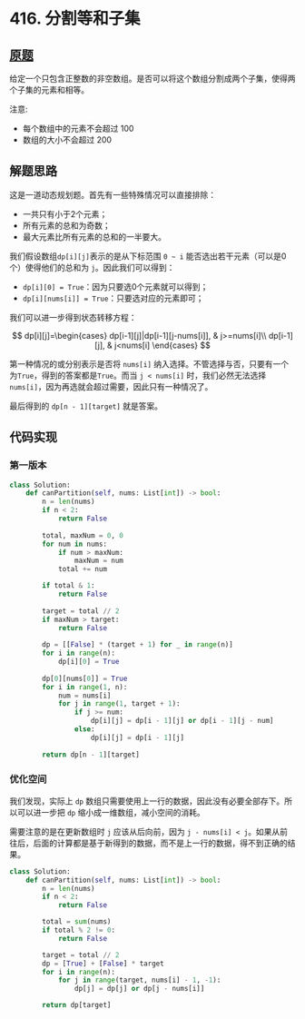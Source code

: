 # 416. 分割等和子集

## [原题](https://leetcode-cn.com/problems/partition-equal-subset-sum)

给定一个只包含正整数的非空数组。是否可以将这个数组分割成两个子集，使得两个子集的元素和相等。

注意:

+ 每个数组中的元素不会超过 100
+ 数组的大小不会超过 200

## 解题思路

这是一道动态规划题。首先有一些特殊情况可以直接排除：

+ 一共只有小于2个元素；
+ 所有元素的总和为奇数；
+ 最大元素比所有元素的总和的一半要大。

我们假设数组`dp[i][j]`表示的是从下标范围 `0 ~ i` 能否选出若干元素（可以是0个）使得他们的总和为 `j`。因此我们可以得到：

+ `dp[i][0] = True`：因为只要选0个元素就可以得到；
+ `dp[i][nums[i]] = True`：只要选对应的元素即可；

我们可以进一步得到状态转移方程：

$$
dp[i][j]=\begin{cases}
    dp[i-1][j]|dp[i-1][j-nums[i]], & j>=nums[i]\\
    dp[i-1][j], & j<nums[i]
\end{cases}
$$

第一种情况的或分别表示是否将 `nums[i]` 纳入选择。不管选择与否，只要有一个为`True`，得到的答案都是`True`。而当 `j < nums[i]` 时，我们必然无法选择 `nums[i]`，因为再选就会超过需要，因此只有一种情况了。

最后得到的 `dp[n - 1][target]` 就是答案。

## 代码实现

### 第一版本

```Python
class Solution:
    def canPartition(self, nums: List[int]) -> bool:
        n = len(nums)
        if n < 2:
            return False
        
        total, maxNum = 0, 0
        for num in nums:
            if num > maxNum:
                maxNum = num
            total += num

        if total & 1:
            return False
        
        target = total // 2
        if maxNum > target:
            return False
        
        dp = [[False] * (target + 1) for _ in range(n)]
        for i in range(n):
            dp[i][0] = True
        
        dp[0][nums[0]] = True
        for i in range(1, n):
            num = nums[i]
            for j in range(1, target + 1):
                if j >= num:
                    dp[i][j] = dp[i - 1][j] or dp[i - 1][j - num]
                else:
                    dp[i][j] = dp[i - 1][j]
        
        return dp[n - 1][target]
```

### 优化空间

我们发现，实际上 `dp` 数组只需要使用上一行的数据，因此没有必要全部存下。所以可以进一步把 `dp` 缩小成一维数组，减小空间的消耗。

需要注意的是在更新数组时 `j` 应该从后向前，因为 `j - nums[i] < j`。如果从前往后，后面的计算都是基于新得到的数据，而不是上一行的数据，得不到正确的结果。

```Python
class Solution:
    def canPartition(self, nums: List[int]) -> bool:
        n = len(nums)
        if n < 2:
            return False

        total = sum(nums)
        if total % 2 != 0:
            return False

        target = total // 2
        dp = [True] + [False] * target
        for i in range(n):
            for j in range(target, nums[i] - 1, -1):
                dp[j] = dp[j] or dp[j - nums[i]]

        return dp[target]
```
